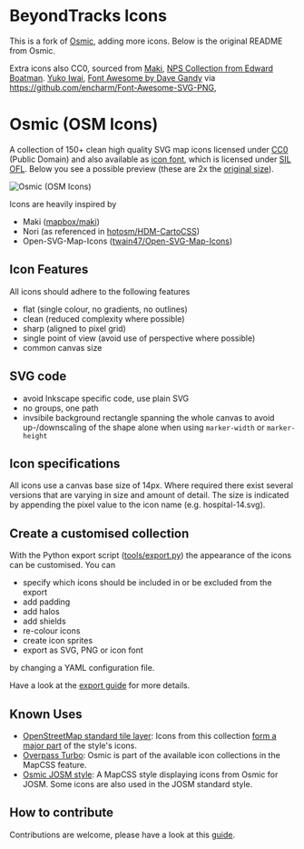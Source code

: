 # BeyondTracks Icons

This is a fork of [Osmic](https://github.com/gmgeo/osmic), adding more icons. Below is the original README from Osmic.

Extra icons also CC0, sourced from [Maki](https://github.com/mapbox/maki), [NPS Collection from Edward Boatman](https://thenounproject.com/edward/collection/national-park-service/). [Yuko Iwai](https://thenounproject.com/term/hot-springs/5557/), [Font Awesome by Dave Gandy](http://fontawesome.io) via https://github.com/encharm/Font-Awesome-SVG-PNG,

# Osmic (OSM Icons)

A collection of 150+ clean high quality SVG map icons licensed under [CC0](https://creativecommons.org/publicdomain/zero/1.0/) (Public Domain) and also available as [icon font](https://github.com/gmgeo/osmic/tree/master/font), which is licensed under [SIL OFL](http://scripts.sil.org/OFL). Below you see a possible preview (these are 2x the [original size](https://github.com/gmgeo/osmic/raw/master/icons.png)).

![Osmic (OSM Icons)](https://github.com/gmgeo/osmic/raw/master/icons@2x.png "Available icons")

Icons are heavily inspired by
* Maki ([mapbox/maki](https://github.com/mapbox/maki))
* Nori (as referenced in [hotosm/HDM-CartoCSS](https://github.com/hotosm/HDM-CartoCSS/blob/master/icons/poi/_nori.svg))
* Open-SVG-Map-Icons ([twain47/Open-SVG-Map-Icons](https://github.com/twain47/Open-SVG-Map-Icons))

## Icon Features
All icons should adhere to the following features
* flat (single colour, no gradients, no outlines)
* clean (reduced complexity where possible)
* sharp (aligned to pixel grid)
* single point of view (avoid use of perspective where possible)
* common canvas size

## SVG code
* avoid Inkscape specific code, use plain SVG
* no groups, one path
* invsibile background rectangle spanning the whole canvas to avoid up-/downscaling of the shape alone when using `marker-width` or `marker-height`

## Icon specifications
All icons use a canvas base size of 14px. Where required there exist several versions that are varying in size and amount of detail. The size is indicated by appending the pixel value to the icon name (e.g. hospital-14.svg).

## Create a customised collection
With the Python export script ([tools/export.py](https://github.com/gmgeo/osmic/blob/master/tools/export.py)) the appearance of the icons can be customised. You can
* specify which icons should be included in or be excluded from the export
* add padding
* add halos
* add shields
* re-colour icons
* create icon sprites
* export as SVG, PNG or icon font

by changing a YAML configuration file.

Have a look at the [export guide](https://github.com/gmgeo/osmic/blob/master/tools/export.md) for more details.

## Known Uses

* [OpenStreetMap standard tile layer](https://github.com/gravitystorm/openstreetmap-carto): Icons from this collection [form a major part](https://wiki.openstreetmap.org/wiki/User:Nebulon42/Icons) of the style's icons.
* [Overpass Turbo](https://github.com/tyrasd/overpass-turbo): Osmic is part of the available icon collections in the MapCSS feature.
* [Osmic JOSM style](https://github.com/gmgeo/osmic-josm-style): A MapCSS style displaying icons from Osmic for JOSM. Some icons are also used in the JOSM standard style.

## How to contribute

Contributions are welcome, please have a look at this [guide](https://github.com/gmgeo/osmic/blob/master/CONTRIBUTING.md).
